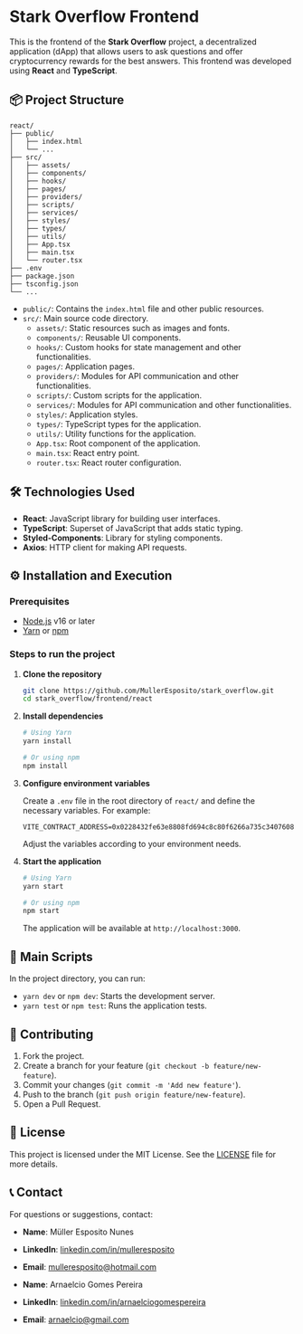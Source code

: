 # Stark Overflow Frontend

This is the frontend of the **Stark Overflow** project, a decentralized application (dApp) that allows users to ask questions and offer cryptocurrency rewards for the best answers. This frontend was developed using **React** and **TypeScript**.

## 📦 Project Structure

```
react/
├── public/
│   ├── index.html
│   └── ...
├── src/
│   ├── assets/
│   ├── components/
│   ├── hooks/
│   ├── pages/
│   ├── providers/
│   ├── scripts/
│   ├── services/
│   ├── styles/
│   ├── types/
│   ├── utils/
│   ├── App.tsx
│   ├── main.tsx
│   └── router.tsx
├── .env
├── package.json
├── tsconfig.json
└── ...
```

- `public/`: Contains the `index.html` file and other public resources.
- `src/`: Main source code directory.
  - `assets/`: Static resources such as images and fonts.
  - `components/`: Reusable UI components.
  - `hooks/`: Custom hooks for state management and other functionalities.
  - `pages/`: Application pages.
  - `providers/`: Modules for API communication and other functionalities.
  - `scripts/`: Custom scripts for the application.
  - `services/`: Modules for API communication and other functionalities.
  - `styles/`: Application styles.
  - `types/`: TypeScript types for the application.
  - `utils/`: Utility functions for the application.
  - `App.tsx`: Root component of the application.
  - `main.tsx`: React entry point.
  - `router.tsx`: React router configuration.

## 🛠️ Technologies Used

- **React**: JavaScript library for building user interfaces.
- **TypeScript**: Superset of JavaScript that adds static typing.
- **Styled-Components**: Library for styling components.
- **Axios**: HTTP client for making API requests.

## ⚙️ Installation and Execution

### Prerequisites

- [Node.js](https://nodejs.org/) v16 or later
- [Yarn](https://yarnpkg.com/) or [npm](https://www.npmjs.com/)

### Steps to run the project

1. **Clone the repository**

   ```bash
   git clone https://github.com/MullerEsposito/stark_overflow.git
   cd stark_overflow/frontend/react
   ```

2. **Install dependencies**

   ```bash
   # Using Yarn
   yarn install

   # Or using npm
   npm install
   ```

3. **Configure environment variables**

   Create a `.env` file in the root directory of `react/` and define the necessary variables. For example:

   ```env
   VITE_CONTRACT_ADDRESS=0x0228432fe63e8808fd694c8c80f6266a735c340760812f64fe20b015d2b2700e
   ```

   Adjust the variables according to your environment needs.

4. **Start the application**

   ```bash
   # Using Yarn
   yarn start

   # Or using npm
   npm start
   ```

   The application will be available at `http://localhost:3000`.

## 🚀 Main Scripts

In the project directory, you can run:

- `yarn dev` or `npm dev`: Starts the development server.
- `yarn test` or `npm test`: Runs the application tests.

## 🤝 Contributing

1. Fork the project.
2. Create a branch for your feature (`git checkout -b feature/new-feature`).
3. Commit your changes (`git commit -m 'Add new feature'`).
4. Push to the branch (`git push origin feature/new-feature`).
5. Open a Pull Request.

## 📄 License

This project is licensed under the MIT License. See the [LICENSE](../LICENSE) file for more details.

## 📞 Contact

For questions or suggestions, contact:

- **Name**: Müller Esposito Nunes
- **LinkedIn**: [linkedin.com/in/mulleresposito](https://linkedin.com/in/mulleresposito)
- **Email**: [mulleresposito@hotmail.com](mailto:mulleresposito@hotmail.com)

- **Name**: Arnaelcio Gomes Pereira
- **LinkedIn**: [linkedin.com/in/arnaelciogomespereira](https://linkedin.com/in/arnaelciogomespereira)
- **Email**: [arnaelcio@gmail.com](mailto:arnaelcio@gmail.com)
